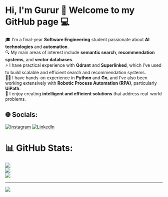 # Hi, I'm Gurur 🌟 Welcome to my GitHub page 💻

🎓 I'm a final-year **Software Engineering** student passionate about **AI technologies** and **automation**.  
🔍 My main areas of interest include **semantic search**, **recommendation systems**, and **vector databases**.  
⚡ I have practical experience with **Qdrant** and **Superlinked**, which I’ve used to build scalable and efficient search and recommendation systems.  
🐍💡 I have hands-on experience in **Python** and **Go**, and I’ve also been working extensively with **Robotic Process Automation (RPA)**, particularly **UiPath**.  
🚀 I enjoy creating **intelligent and efficient solutions** that address real-world problems.  



## 🌐 Socials:
[![Instagram](https://img.shields.io/badge/Instagram-%23E4405F.svg?logo=Instagram&logoColor=white)](https://instagram.com/gururaser) [![LinkedIn](https://img.shields.io/badge/LinkedIn-%230077B5.svg?logo=linkedin&logoColor=white)](https://linkedin.com/in/gururaser) 
# 📊 GitHub Stats:
![](https://github-readme-stats.vercel.app/api?username=gururaser&theme=dark&hide_border=false&include_all_commits=false&count_private=false)<br/>
![](https://github-readme-streak-stats.herokuapp.com/?user=gururaser&theme=dark&hide_border=false)<br/>
![](https://github-readme-stats.vercel.app/api/top-langs/?username=gururaser&theme=dark&hide_border=false&include_all_commits=false&count_private=false&layout=compact)

---
[![](https://visitcount.itsvg.in/api?id=gururaser&icon=0&color=1)](https://visitcount.itsvg.in)

